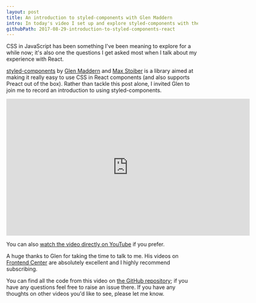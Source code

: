 ```yaml
---
layout: post
title: An introduction to styled-components with Glen Maddern
intro: In today's video I set up and explore styled-components with the help of Glen Maddern.
githubPath: 2017-08-29-introduction-to-styled-components-react
---
```


CSS in JavaScript has been something I've been meaning to explore for a while now; it's also one the questions I get asked most when I talk about my experience with React.

[styled-components][styled-components] by [Glen Maddern][glen] and [Max Stoiber][max] is a library aimed at making it really easy to use CSS in React components (and also supports Preact out of the box). Rather than tackle this post alone, I invited Glen to join me to record an introduction to using styled-components.

<iframe width="640" height="360" src="https://www.youtube.com/embed/fmotV1PQac8?rel=0" frameborder="0" allowfullscreen></iframe>

You can also [watch the video directly on YouTube](https://www.youtube.com/watch?v=fmotV1PQac8) if you prefer.

A huge thanks to Glen for taking the time to talk to me. His videos on [Frontend Center][front-end-center] are absolutely excellent and I highly recommend subscribing.

You can find all the code from this video on [the GitHub repository][repo]; if you have any questions feel free to raise an issue there. If you have any thoughts on other videos you'd like to see, please let me know.

[repo]: https://github.com/javascript-playground/styled-components-screencast
[styled-components]: https://github.com/styled-components/styled-components
[glen]: https://twitter.com/glenmaddern
[max]: https://twitter.com/mxstbr
[sc-docs]: https://www.styled-components.com/docs/basics
[front-end-center]: https://frontend.center
